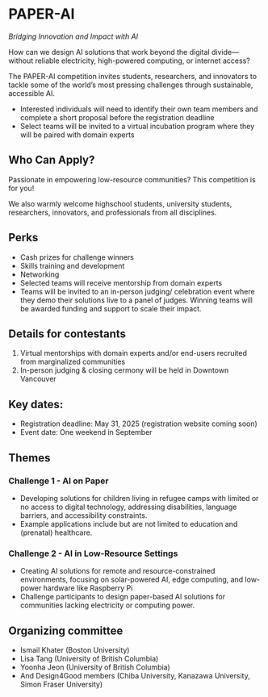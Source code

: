 # PAPER-AI

*Bridging Innovation and Impact with AI*

How can we design AI solutions that work beyond the digital divide—without reliable electricity, high-powered computing, or internet access? 

The PAPER-AI competition invites students, researchers, and innovators to tackle some of the world’s most pressing challenges through sustainable, accessible AI.

- Interested individuals will need to identify their own team members and complete a short proposal before the registration deadline
- Select teams will be invited to a virtual incubation program where they will be paired with domain experts 

## Who Can Apply?

Passionate in empowering low-resource communities? This competition is for you!

We also warmly welcome highschool students, university students, researchers, innovators, and professionals from all disciplines. 

## Perks

- Cash prizes for challenge winners
- Skills training and development
- Networking
- Selected teams will receive mentorship from domain experts
- Teams will be invited to an in-person judging/ celebration event where they demo their solutions live to a panel of judges. Winning teams will be awarded funding and support to scale their impact.

## Details for contestants 

1. Virtual mentorships with domain experts and/or end-users recruited from marginalized communities
2. In-person judging & closing cermony will be held in Downtown Vancouver

## Key dates:

- Registration deadline: May 31, 2025 (registration website coming soon)
- Event date: One weekend in September

## Themes

### Challenge 1 - AI on Paper

- Developing solutions for children living in refugee camps with limited or no access to digital technology, addressing disabilities, language barriers, and accessibility constraints.
- Example applications include but are not limited to education and (prenatal) healthcare.

### Challenge 2 - AI in Low-Resource Settings

- Creating AI solutions for remote and resource-constrained environments, focusing on solar-powered AI, edge computing, and low-power hardware like Raspberry Pi
- Challenge participants to design paper-based AI solutions for communities lacking electricity or computing power.


## Organizing committee

- Ismail Khater (Boston University)
- Lisa Tang (University of British Columbia)
- Yoonha Jeon (University of British Columbia)
- And Design4Good members (Chiba University, Kanazawa University, Simon Fraser University)
